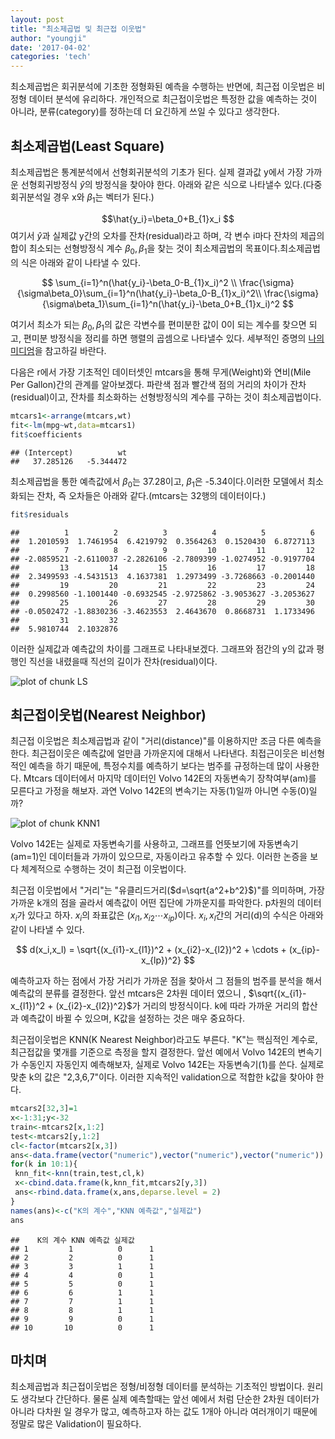 ```yaml
---
layout: post
title: "최소제곱법 및 최근접 이웃법"
author: "youngji"
date: '2017-04-02'
categories: 'tech'
---
```


최소제곱법은 회귀분석에 기초한 정형화된 예측을 수행하는 반면에, 최근접 이웃법은 비정형 데이터 분석에 유리하다. 개인적으로 최근접이웃법은 특정한 값을 예측하는 것이 아니라, 분류(category)를 정하는데 더 요긴하게 쓰일 수 있다고 생각한다.

## 최소제곱법(Least Square)

최소제곱법은 통계분석에서 선형회귀분석의 기초가 된다. 실제 결과값 y에서 가장 가까운 선형회귀방정식 $\hat{y}$의 방정식을 찾아야 한다. 아래와 같은 식으로 나타낼수 있다.(다중회귀분석일 경우 x와 $\beta_1$는 벡터가 된다.)

$$\hat{y_i}=\beta_0+B_{1}x_i $$
여기서 $\hat{y}$과 실제값 y간의 오차를 잔차(residual)라고 하며, 각 변수 i마다 잔차의 제곱의 합이 최소되는 선형방정식 계수 $\beta_0, \beta_1$을 찾는 것이 최소제곱법의 목표이다.최소제곱법의 식은 아래와 같이 나타낼 수 있다.   

$$
\sum_{i=1}^n(\hat{y_i}-\beta_0-B_{1}x_i)^2 \\
\frac{\sigma}{\sigma\beta_0}\sum_{i=1}^n(\hat{y_i}-\beta_0-B_{1}x_i)^2\\
\frac{\sigma}{\sigma\beta_1}\sum_{i=1}^n(\hat{y_i}-\beta_0+B_{1}x_i)^2
$$

여기서 최소가 되는 $\beta_0, \beta_1$의 값은 각변수를 편미분한 값이 0이 되는 계수를 찾으면 되고, 편미분 방정식을 정리를 하면 행렬의 곱셈으로 나타낼수 있다. 세부적인 증명의 [나의 미디엄]("https://medium.com/@youngji/%EC%B5%9C%EC%86%8C%EC%A0%9C%EA%B3%B1%EB%B2%95-least-squared-method-f7357990329f")을 참고하길 바란다.

다음은 r에서 가장 기초적인 데이터셋인 mtcars을 통해 무게(Weight)와 연비(Mile Per Gallon)간의 관계를 알아보겠다. 파란색 점과 빨간색 점의 거리의 차이가 잔차(residual)이고, 잔차를 최소화하는 선형방정식의 계수를 구하는 것이 최소제곱법이다.


```r
mtcars1<-arrange(mtcars,wt)
fit<-lm(mpg~wt,data=mtcars1)
fit$coefficients
```

```
## (Intercept)          wt
##   37.285126   -5.344472
```

최소제곱법을 통한 예측값에서 $\beta_0$는 37.28이고, $\beta_1$은 -5.34이다.이러한 모델에서 최소화되는 잔차, 즉 오차들은 아래와 같다.(mtcars는 32행의 데이터이다.)


```r
fit$residuals
```

```
##          1          2          3          4          5          6
##  1.2010593  1.7461954  6.4219792  0.3564263  0.1520430  6.8727113
##          7          8          9         10         11         12
## -2.0859521 -2.6110037 -2.2826106 -2.7809399 -1.0274952 -0.9197704
##         13         14         15         16         17         18
##  2.3499593 -4.5431513  4.1637381  1.2973499 -3.7268663 -0.2001440
##         19         20         21         22         23         24
##  0.2998560 -1.1001440 -0.6932545 -2.9725862 -3.9053627 -3.2053627
##         25         26         27         28         29         30
## -0.0502472 -1.8830236 -3.4623553  2.4643670  0.8668731  1.1733496
##         31         32
##  5.9810744  2.1032876
```

이러한 실제값과 예측값의 차이를 그래프로 나타내보겠다. 그래프와 점간의 y의 값과 평행인 직선을 내렸을때 직선의 길이가 잔차(residual)이다.

![plot of chunk LS]({{site.baseurl}}/figureLS-1.png)

## 최근접이웃법(Nearest Neighbor)

최근접 이웃법은 최소제곱법과 같이 "거리(distance)"를 이용하지만 조금 다른 예측을 한다. 최근접이웃은 예측값에 얼만큼 가까운지에 대해서 나타낸다. 최접근이웃은 비선형적인 예측을 하기 때문에, 특정수치를 예측하기 보다는 범주를 규정하는데 많이 사용한다. Mtcars 데이터에서 마지막 데이터인 Volvo 142E의 자동변속기 장착여부(am)를 모른다고 가정을 해보자. 과연 Volvo 142E의 변속기는 자동(1)일까 아니면 수동(0)일까?

![plot of chunk KNN1]({{site.baseurl}}/figureKNN1-1.png)

Volvo 142E는 실제로 자동변속기를 사용하고, 그래프를 언뜻보기에 자동변속기(am=1)인 데이터들과 가까이 있으므로, 자동이라고 유추할 수 있다. 이러한 논증을 보다 체계적으로 수행하는 것이 최근접 이웃법이다.

최근접 이웃법에서 "거리"는 "유클리드거리($d=\sqrt{a^2+b^2}$)"를 의미하며, 가장 가까운 k개의 점을 골라서 예측값이 어떤 집단에 가까운지를 파악한다. p차원의 데이터 $x_i$가 있다고 하자. $x_i$의 좌표값은 $(x_{i1},x_{i2} \cdots x_{ip})$이다. $x_i, x_l$간의 거리(d)의 수식은 아래와 같이 나타낼 수 있다.

$$
d(x_i,x_l) = \sqrt{(x_{i1}-x_{l1})^2 + (x_{i2}-x_{l2})^2 + \cdots + (x_{ip}-x_{lp})^2}
$$

예측하고자 하는 점에서 가장 거리가 가까운 점을 찾아서 그 점들의 범주를 분석을 해서 예측값의 분류를 결정한다. 앞선 mtcars은 2차원 데이터 였으니 , $\sqrt{(x_{i1}-x_{l1})^2 +  (x_{i2}-x_{l2})^2}$가 거리의 방정식이다. k에 따라 가까운 거리의 합산과 예측값이 바뀔 수 있으며, K값을 설정하는 것은 매우 중요하다.

최근접이웃법은 KNN(K Nearest Neighbor)라고도 부른다. "K"는 핵심적인 계수로, 최근접값을 몇개를 기준으로 측정을 할지 결정한다. 앞선 예에서 Volvo 142E의 변속기가 수동인지 자동인지 예측해보자, 실제로 Volvo 142E는 자동변속기(1)를 쓴다. 실제로 맞춘 k의 값은 "2,3,6,7"이다. 이러한 지속적인 validation으로 적합한 k값을 찾아야 한다.


```r
mtcars2[32,3]=1
x<-1:31;y<-32
train<-mtcars2[x,1:2]
test<-mtcars2[y,1:2]
cl<-factor(mtcars2[x,3])
ans<-data.frame(vector("numeric"),vector("numeric"),vector("numeric"))
for(k in 10:1){
 knn_fit<-knn(train,test,cl,k)
 x<-cbind.data.frame(k,knn_fit,mtcars2[y,3])
 ans<-rbind.data.frame(x,ans,deparse.level = 2)
}
names(ans)<-c("K의 계수","KNN 예측값","실제값")
ans
```

```
##    K의 계수 KNN 예측값 실제값
## 1         1          0      1
## 2         2          0      1
## 3         3          1      1
## 4         4          0      1
## 5         5          0      1
## 6         6          1      1
## 7         7          1      1
## 8         8          1      1
## 9         9          0      1
## 10       10          0      1
```

## 마치며

최소제곱법과 최근접이웃법은 정형/비정형 데이터를 분석하는 기초적인 방법이다. 원리도 생각보다 간단하다. 물론 실제 예측할때는 앞선 예에서 처럼 단순한 2차원 데이터가 아니라 다차원 일 경우가 많고, 예측하고자 하는 값도 1개아 아니라 여러개이기 때문에 정말로 많은 Validation이 필요하다.
